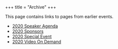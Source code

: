 +++
title = "Archive"
+++

This page contains links to pages from earlier events.

* [2020 Speaker Agenda](/agenda-2020)
* [2020 Sponsors](/sponsors-2020)
* [2020 Special Event](/sessions)
* [2020 Video On Demand](https://www.youtube.com/playlist?list=PLVUQjiv8GtwL-B9AJJ-rNdiDtcU2wo7Gy)